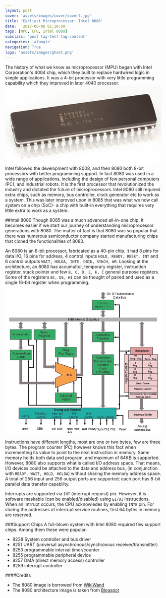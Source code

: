 ```yaml
---
layout: post
cover: 'assets/images/cover/cover7.jpg'
title: 'Earliest Microprocessor: Intel 8080' 
date:   2017-06-08 01:18:00
tags: [MPU, CPU, Intel 8080]
subclass: 'post tag-test tag-content'
categories: 'alamgir'
navigation: True
logo: 'assets/images/ghost.png'
---
```

The history of what we know as microprocessor (MPU) began with Intel Corporation's 4004 chip, which they built to replace hardwired logic in simple applications. It was a 4-bit processor with very little programming capability which they improved in later 4040 processor. <img src="/assets/images/2017/17_06_08_Intel_8080.png" alt="Intel 8080" class="leftimg" /> Intel followed the development with 8008, and then 8080 both 8-bit processors with better programming support. In fact 8080 was used in a wide range of applications, including the design of few personal computers (PC), and industrial robots. It is the first processor that revolutionized the industry and dictated the future of microprocessors.  Intel 8080 still required extra chips, such as memory, bus controller, clock generator etc to work as a system. This was later improved upon in 8085 that was what we now call system on a chip (SoC)- a chip with built-in everything that requires very little extra to work as a system.

<!--more-->

##Intel 8080
Though 8085 was a much advanced all-in-one chip, it becomes easier if we start our journey of understanding microprocessor generations with 8080. The matter of fact is that 8080 was so popular that there was numerous semiconductor company started manufacturing chips that cloned the functionalities of 8080.

An 8080 is an 8-bit processor, fabricated as a 40-pin chip. It had 8 pins for data I/O, 16 pins for address, 4 control inputs `HOLD, READY, RESET, INT` and 6 control outputs `WAIT, HOLDA, INTE, DBIN, SYNCH, WR`. Looking at the architecture, an 8080 has accumultor, temporary register, instruction register, stack pointer and few `B, C, D, E, H, I` general purpose registers. Some of the registers `BC, DE, HI` can be thought of paired and used as a single 16-bit register when programming. 

![Intel 8080](/assets/images/2017/17_06_08_Intel_8080_arch.png "Intel 8080 CPU architecture.") 

Instructions have different lengths, most are one or two bytes, few are three bytes. The program counter (PC) however knows this fact when incrementing its value to point to the next instruction in memory. Same memory holds both data and program, and maximum of 64KB is supported. However, 8080 also supports what is called I/O address space. That means, I/O devices could be attached to the data and address bus, (in conjunction with `READY, WAIT, HOLD, HOLDA`) without sharing the memory address space. A total of 256 input and 256 output ports are supported; each port has 8-bit parallel data transfer capability.

Interrupts are supported via `INT` (interrupt request) pin. However, it is software maskable (can be enabled/disabled) using `EI/DI` instructions. When an intrrupt occurs, the CPU acknowledes by enabling `INTE` pin. For storing the addresses of interrupt service routines, first 64 bytes in memory are reserved.


###Support Chips
A full-blown system with Intel 8080 required few support chips. Among them these were popular:

- 8238 System controller and bus driver
- 8251 UART (universal asynchronous/synchronous receiver/transmitter)
- 8253 programmable interval timer/counter
- 8255 programmable peripheral device
- 8257 DMA (direct memory access) controller
- 8259 interrupt controller


####Credits
- The 8080 image is borrowed from <a href="http://www.wikiwand.com/de/Intel_8080">WikiWand</a>
- The 8080 architecture image is taken from <a href="http://expaworld.blogspot.com">Blogspot</a>
